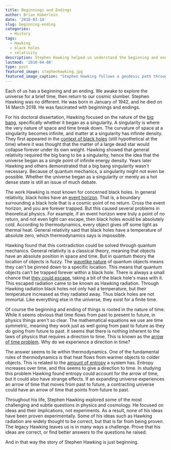 ```yaml
---
title: Beginnings and Endings
author: Brian Koberlein
date: '2018-03-14'
slug: beginning-ending
categories:
  - History
tags:
  - Hawking
  - black holes
  - relativity
description: Stephen Hawking helped us understand the beginning and ending of space and time
lastmod: '2018-04-08'
type: post
featured_image: stephenhawking.jpg
featured_image_caption: "Stephen Hawking follows a geodesic path through spacetime. Credit: Jim Campbell/Aero-News Network"
---
```


Each of us has a beginning and an ending. We awake to explore the universe for a brief time, then return to our cosmic slumber. Stephen Hawking was no different. He was born in January of 1942, and he died on 14 March 2018. He was fascinated with beginnings and endings.

For his doctoral dissertation, Hawking focused on the nature of the [big bang](https://briankoberlein.com/2014/03/24/primeval-atom/), specifically whether it began as a singularity. A singularity is where the very nature of space and time break down. The curvature of space at a singularity becomes infinite, and matter at a singularity has infinite density. They first appeared in the [context of black holes](https://briankoberlein.com/2015/01/22/pointed-debate/) (still hypothetical at the time) where it was thought that the matter of a large dead star would collapse forever under its own weight. Hawking showed that general relativity required the big bang to be a singularity, hence the idea that the universe began as a single point of infinite energy density. Years later Hawking and others demonstrated that a big bang singularity wasn't necessary. Because of quantum mechanics, a singularity might not even be possible. Whether the universe began as a singularity or merely as a hot dense state is still an issue of much debate.

The work Hawking is most known for concerned black holes. In general relativity, black holes have an [event horizon](https://briankoberlein.com/2014/02/03/edge/). That is, a boundary surrounding a black hole that is a cosmic point of no return. Cross the event horizon, and you are forever trapped. But this caused several problems in theoretical physics. For example, if an event horizon were truly a point of no return, and not even light can escape, then black holes would be absolutely cold. According to thermodynamics, every object gives off some light as thermal heat. General relativity said that black holes have a temperature of absolute zero, which thermodynamics says is impossible. 

Hawking found that this contradiction could be solved through quantum mechanics. General relativity is a classical theory, meaning that objects have an absolute position in space and time. But in quantum theory the location of objects is fuzzy. The [wavelike nature](https://briankoberlein.com/2014/05/02/making-waves/) of quantum objects means they can't be pinned down to a specific location. This means that quantum objects can't be trapped forever within a black hole. There is always a small chance that [they could escape](https://briankoberlein.com/2014/08/28/great-escape/), taking a bit of the black hole's mass with it. This escaped radiation came to be known as Hawking radiation. Through Hawking radiation black holes not only had a temperature, but their temperature increased as they radiated away. Thus black holes are not immortal. Like everything else in the universe, they exist for a finite time. 

Of course the beginning and ending of things is rooted in the nature of time. While it seems obvious that time flows from past to present to future, in physics things aren't so clear. The mathematical equations we use are time symmetric, meaning they work just as well going from past to future as they do going from future to past. It seems that there is nothing inherent to the laws of physics that requires a direction to time. This is known as the [arrow of time problem](https://briankoberlein.com/2015/06/12/times-arrow/). Why do we experience a direction in time? 

The answer seems to lie within thermodynamics. One of the fundamental rules of thermodynamics is that heat flows from warmer objects to colder objects. This is related to the [amount of entropy](https://briankoberlein.com/2014/03/31/dying-light/) a system has. Entropy increases over time, and this seems to give a direction to time. In studying this problem Hawking found entropy could account for the arrow of time, but it could also have strange effects. If an expanding universe experiences an arrow of time that moves from past to future, a contracting universe could have an arrow of time that points from future to past.

Throughout his life, Stephen Hawking explored some of the most challenging and subtle questions in physics and cosmology. He focused on ideas and their implications, not experiments. As a result, none of his ideas have been proven experimentally. Some of his ideas such as Hawking radiation are widely thought to be correct, but that is far from being proven. The legacy Hawking leaves us is in many ways a challenge. Prove that his ideas are correct, or find better answers to the questions he raised.

And in that way the story of Stephen Hawking is just beginning.